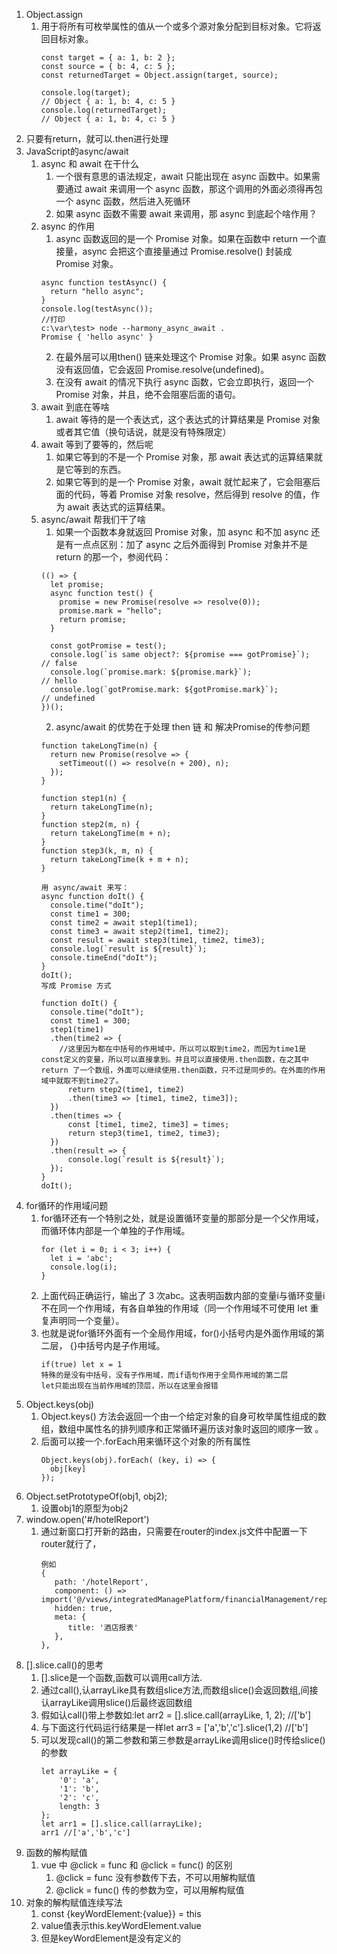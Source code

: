 1. Object.assign
   1. 用于将所有可枚举属性的值从一个或多个源对象分配到目标对象。它将返回目标对象。
      ```
      const target = { a: 1, b: 2 };
      const source = { b: 4, c: 5 };
      const returnedTarget = Object.assign(target, source);

      console.log(target);
      // Object { a: 1, b: 4, c: 5 }
      console.log(returnedTarget);
      // Object { a: 1, b: 4, c: 5 }
      ```
2. 只要有return，就可以.then进行处理
3. JavaScript的async/await
   1. async 和 await 在干什么
      1. 一个很有意思的语法规定，await 只能出现在 async 函数中。如果需要通过 await 来调用一个 async 函数，那这个调用的外面必须得再包一个 async 函数，然后进入死循环
      2. 如果 async 函数不需要 await 来调用，那 async 到底起个啥作用？
   2. async 的作用
      1. async 函数返回的是一个 Promise 对象。如果在函数中 return 一个直接量，async 会把这个直接量通过 Promise.resolve() 封装成 Promise 对象。
        ```
        async function testAsync() {
          return "hello async";
        }
        console.log(testAsync());
        //打印
        c:\var\test> node --harmony_async_await .
        Promise { 'hello async' }
        ```
      2. 在最外层可以用then() 链来处理这个 Promise 对象。如果 async 函数没有返回值，它会返回 Promise.resolve(undefined)。
      3. 在没有 await 的情况下执行 async 函数，它会立即执行，返回一个 Promise 对象，并且，绝不会阻塞后面的语句。
   3. await 到底在等啥
      1. await 等待的是一个表达式，这个表达式的计算结果是 Promise 对象或者其它值（换句话说，就是没有特殊限定）
   4. await 等到了要等的，然后呢
      1. 如果它等到的不是一个 Promise 对象，那 await 表达式的运算结果就是它等到的东西。
      2. 如果它等到的是一个 Promise 对象，await 就忙起来了，它会阻塞后面的代码，等着 Promise 对象 resolve，然后得到 resolve 的值，作为 await 表达式的运算结果。
   5. async/await 帮我们干了啥
      1. 如果一个函数本身就返回 Promise 对象，加 async 和不加 async 还是有一点点区别：加了 async 之后外面得到 Promise 对象并不是 return 的那一个，参阅代码：
        ```
        (() => {
          let promise;
          async function test() {
            promise = new Promise(resolve => resolve(0));
            promise.mark = "hello";
            return promise;
          }

          const gotPromise = test();
          console.log(`is same object?: ${promise === gotPromise}`);  // false
          console.log(`promise.mark: ${promise.mark}`);               // hello
          console.log(`gotPromise.mark: ${gotPromise.mark}`);         // undefined
        })();
        ```
      2. async/await 的优势在于处理 then 链 和 解决Promise的传参问题
        ```
        function takeLongTime(n) {
          return new Promise(resolve => {
            setTimeout(() => resolve(n + 200), n);
          });
        }

        function step1(n) {
          return takeLongTime(n);
        }
        function step2(m, n) {
          return takeLongTime(m + n);
        }
        function step3(k, m, n) {
          return takeLongTime(k + m + n);
        }

        用 async/await 来写：
        async function doIt() {
          console.time("doIt");
          const time1 = 300;
          const time2 = await step1(time1);
          const time3 = await step2(time1, time2);
          const result = await step3(time1, time2, time3);
          console.log(`result is ${result}`);
          console.timeEnd("doIt");
        }
        doIt();
        写成 Promise 方式

        function doIt() {
          console.time("doIt");
          const time1 = 300;
          step1(time1)
          .then(time2 => {
            //这里因为都在中括号的作用域中，所以可以取到time2，而因为time1是const定义的变量，所以可以直接拿到。并且可以直接使用.then函数，在之其中return 了一个数组，外面可以继续使用.then函数，只不过是同步的。在外面的作用域中就取不到time2了。
              return step2(time1, time2)
              .then(time3 => [time1, time2, time3]);
          })
          .then(times => {
              const [time1, time2, time3] = times;
              return step3(time1, time2, time3);
          })
          .then(result => {
              console.log(`result is ${result}`);
          });
        }
        doIt();
        ```
4. for循环的作用域问题
   1. for循环还有一个特别之处，就是设置循环变量的那部分是一个父作用域，而循环体内部是一个单独的子作用域。
      ```
      for (let i = 0; i < 3; i++) {
        let i = 'abc';
        console.log(i);
      }
      ```
   2. 上面代码正确运行，输出了 3 次abc。这表明函数内部的变量i与循环变量i不在同一个作用域，有各自单独的作用域（同一个作用域不可使用 let 重复声明同一个变量）。
   3. 也就是说for循环外面有一个全局作用域，for()小括号内是外面作用域的第二层， {}中括号内是子作用域。
      ```
      if(true) let x = 1
      特殊的是没有中括号，没有子作用域，而if语句作用于全局作用域的第二层
      let只能出现在当前作用域的顶层，所以在这里会报错
      ```
5. Object.keys(obj)
   1. Object.keys() 方法会返回一个由一个给定对象的自身可枚举属性组成的数组，数组中属性名的排列顺序和正常循环遍历该对象时返回的顺序一致 。
   2. 后面可以接一个.forEach用来循环这个对象的所有属性
      ```
      Object.keys(obj).forEach( (key, i) => {
        obj[key]
      });
      ```
6. Object.setPrototypeOf(obj1, obj2);
   1. 设置obj1的原型为obj2
7. window.open('#/hotelReport')
   1. 通过新窗口打开新的路由，只需要在router的index.js文件中配置一下router就行了，
      ```
      例如
      {
         path: '/hotelReport',
         component: () => import('@/views/integratedManagePlatform/financialManagement/reportCenter/report/hotelReport'),
         hidden: true,
         meta: {
            title: '酒店报表'
         },
      },
      ```
8. [].slice.call()的思考
   1. [].slice是一个函数,函数可以调用call方法.
   2. 通过call(),认arrayLike具有数组slice方法,而数组slice()会返回数组,间接认arrayLike调用slice()后最终返回数组
   3. 假如认call()带上参数如:let arr2 = [].slice.call(arrayLike, 1, 2); //['b']
   4. 与下面这行代码运行结果是一样let arr3 = ['a','b','c'].slice(1,2) //['b']
   5. 可以发现call()的第二参数和第三参数是arrayLike调用slice()时传给slice()的参数
      ```
      let arrayLike = {
          '0': 'a',
          '1': 'b',
          '2': 'c',
          length: 3
      };
      let arr1 = [].slice.call(arrayLike);
      arr1 //['a','b','c']
      ```
9. 函数的解构赋值
   1. vue 中 @click = func 和 @click = func() 的区别
      1. @click = func 没有参数传下去，不可以用解构赋值
      2. @click = func() 传的参数为空，可以用解构赋值
10. 对象的解构赋值连续写法
    1. const {keyWordElement:{value}} = this
    2. value值表示this.keyWordElement.value 
    3. 但是keyWordElement是没有定义的
